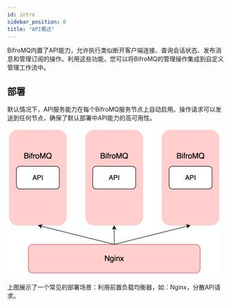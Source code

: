 ```yaml
---
id: intro
sidebar_position: 0
title: "API概述"
---
```


BifroMQ内置了API能力，允许执行类似断开客户端连接、查询会话状态、发布消息和管理订阅的操作。利用这些功能，您可以将BifroMQ的管理操作集成到自定义管理工作流中。

## 部署

默认情况下，API服务能力在每个BifroMQ服务节点上自动启用。操作请求可以发送到任何节点，确保了默认部署中API能力的高可用性。

![API-Arch.png](images%2FAPI-Arch.png)

上图展示了一个常见的部署场景：利用前置负载均衡器，如：Nginx，分散API请求。

